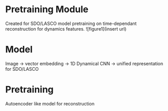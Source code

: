 # Pretraining Module
Created for SDO/LASCO model pretraining on time-dependant reconstruction for dynamics features.
![figure1](insert url)

# Model
Image -> vector embedding -> 1D Dynamical CNN -> unified representation for SDO/LASCO

# Pretraining
Autoencoder like model for reconstruction
